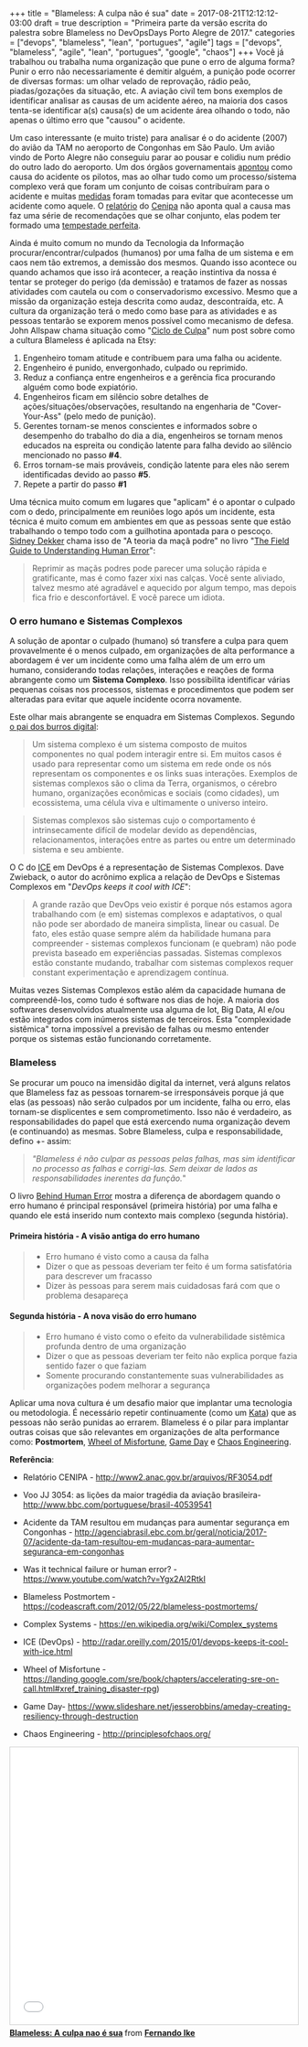 +++
title = "Blameless: A culpa não é sua"
date = 2017-08-21T12:12:12-03:00
draft = true
description = "Primeira parte da versão escrita do palestra sobre Blameless no DevOpsDays Porto Alegre de 2017."
categories = ["devops", "blameless", "lean", "portugues", "agile"]
tags = ["devops", "blameless", "agile", "lean", "portugues", "google", "chaos"]
+++
Você já trabalhou ou trabalha numa organização que pune o erro de alguma forma? Punir o erro não necessariamente é demitir alguém, a punição pode ocorrer de diversas formas: um olhar velado de reprovação, rádio peão, piadas/gozações da situação, etc. A aviação civil tem bons exemplos de identificar analisar as causas de um acidente aéreo, na maioria dos casos tenta-se identificar a(s) causa(s) de um acidente área olhando o todo, não apenas o último erro que "causou" o acidente.

Um caso interessante (e muito triste) para analisar é o do acidente (2007) do avião da TAM no aeroporto de Congonhas em São Paulo. Um avião vindo de Porto Alegre não conseguiu parar ao pousar e colidiu num prédio do outro lado do aeroporto. Um dos órgãos governamentais [apontou](http://sao-paulo.estadao.com.br/noticias/geral,pf-culpa-somente-pilotos-no-acidente-da-tam-em-2007,458242) como causa do acidente os pilotos, mas ao olhar tudo como um processo/sistema complexo verá que foram um conjunto de coisas contribuíram para o acidente e muitas [medidas](http://www.bbc.com/portuguese/brasil-40539541) foram tomadas para evitar que acontecesse um acidente como aquele. O [relatório](http://www2.anac.gov.br/arquivos/RF3054.pdf) do [Cenipa](http://www2.fab.mil.br/cenipa/) não aponta qual a causa mas faz uma série de recomendações que se olhar conjunto, elas podem ter formado uma [tempestade perfeita](https://www.grammarphobia.com/blog/2008/05/the-imperfect-storm.html).

Ainda é muito comum no mundo da Tecnologia da Informação procurar/encontrar/culpados (humanos) por uma falha de um sistema e em caos nem tão extremos, a demissão dos mesmos. Quando isso acontece ou quando achamos que isso irá acontecer, a reação instintiva da nossa é tentar se proteger do perigo (da demissão) e tratamos de fazer as nossas atividades com cautela ou com o conservadorismo excessivo. Mesmo que a missão da organização esteja descrita como audaz, descontraída, etc. A cultura da organização terá o medo como base para as atividades e as pessoas tentarão se exporem menos possível como mecanismo de defesa. John Allspaw chama situação como "[Ciclo de Culpa](https://codeascraft.com/2012/05/22/blameless-postmortems/)" num post sobre como a cultura Blameless é aplicada na Etsy:

1. Engenheiro tomam atitude e contribuem para uma falha ou acidente.
2. Engenheiro é punido, envergonhado, culpado ou reprimido.
3. Reduz a confiança entre engenheiros e a gerência fica procurando alguém como bode expiatório.
4. Engenheiros ficam em silêncio sobre detalhes de ações/situações/observações, resultando na engenharia de "Cover-Your-Ass" (pelo medo de punição).
5. Gerentes tornam-se menos conscientes e informados sobre o desempenho do trabalho do dia a dia, engenheiros se tornam menos educados na espreita ou condição latente para falha devido ao silêncio mencionado no passo **#4**.
6. Erros tornam-se mais prováveis, condição latente para eles não serem identificadas devido ao passo **#5**.
7. Repete a partir do passo **#1**

Uma técnica muito comum em lugares que "aplicam" é o apontar o culpado com o dedo, principalmente em reuniões logo após um incidente, esta técnica é muito comum em ambientes em que as pessoas sente que estão trabalhando o tempo todo com a guilhotina apontada para o pescoço. [Sidney Dekker](http://sidneydekker.com/) chama isso de "A teoria da maçã podre" no livro "[The Field Guide to Understanding Human Error](https://www.amazon.com/Field-Guide-Understanding-Human-Error/dp/0754648265)":

> Reprimir as maçãs podres pode parecer uma solução rápida e gratificante, mas é como fazer xixi nas calças. Você sente aliviado, talvez mesmo até agradável e aquecido por algum tempo, mas depois fica frio e desconfortável. E você parece um idiota.

### O erro humano e Sistemas Complexos

A solução de apontar o culpado (humano) só transfere a culpa para quem provavelmente é o menos culpado, em organizações de alta performance a abordagem é ver um incidente como uma falha além de um erro um humano, considerando todas relações, interações e reações de forma abrangente como um **Sistema Complexo**. Isso possibilita identificar várias pequenas coisas nos processos, sistemas e procedimentos que podem ser alteradas para evitar que aquele incidente ocorra novamente.

Este olhar mais abrangente se enquadra em Sistemas Complexos. Segundo [o pai dos burros digital](https://en.wikipedia.org/wiki/Complex_systems#Overview):

> Um sistema complexo é um sistema composto de muitos componentes no qual podem interagir entre si. Em muitos casos é usado para representar como um sistema em rede onde os nós representam os componentes e os links suas interações. Exemplos de sistemas complexos são o clima da Terra, organismos, o cérebro humano, organizações econômicas e sociais (como cidades), um ecossistema, uma célula viva e ultimamente o universo inteiro.

>Sistemas complexos são sistemas cujo o comportamento é intrinsecamente difícil de modelar devido as dependências, relacionamentos, interações entre as partes ou entre um determinado sistema e seu ambiente.

O C do [ICE](https://radar.oreilly.com/2015/01/devops-keeps-it-cool-with-ice.html) em DevOps é a representação de Sistemas Complexos. Dave Zwieback, o autor do acrônimo explica a relação de DevOps e Sistemas Complexos em "*DevOps keeps it cool with ICE*":

> A grande razão que DevOps veio existir é porque nós estamos agora trabalhando com (e em) sistemas complexos e adaptativos, o qual não pode ser abordado de maneira simplista, linear ou casual. De fato, eles estão quase sempre além da habilidade humana para compreender - sistemas complexos funcionam (e quebram) não pode prevista baseado em experiências passadas. Sistemas complexos estão constante mudando, trabalhar com sistemas complexos requer constant experimentação e aprendizagem contínua.

Muitas vezes Sistemas Complexos estão além da capacidade humana de compreendê-los, como tudo é software nos dias de hoje. A maioria dos softwares desenvolvidos atualmente usa alguma de Iot, Big Data, AI e/ou estão integrados com inúmeros sistemas de terceiros. Esta "complexidade sistêmica" torna impossível a previsão de falhas ou mesmo entender porque os sistemas estão funcionando corretamente.

### Blameless

Se procurar um pouco na imensidão digital da internet, verá alguns relatos que Blameless faz as pessoas tornarem-se irresponsáveis porque já que elas (as pessoas) não serão culpados por um incidente, falha ou erro, elas tornam-se displicentes e sem comprometimento. Isso não é verdadeiro, as responsabilidades do papel que está exercendo numa organização devem (e continuando) as mesmas. Sobre Blameless, culpa e responsabilidade, defino +- assim:

> *"Blameless é não culpar as pessoas pelas falhas, mas sim identificar no processo as falhas e corrigi-las. Sem deixar de lados as responsabilidades inerentes da função.*"

O livro [Behind Human Error](https://www.amazon.com.br/Behind-Human-Error-David-Woods/dp/0754678342) mostra a diferença de abordagem quando o erro humano é principal responsável (primeira história) por uma falha e quando ele está inserido num contexto mais complexo (segunda história).

#### Primeira história - A visão antiga do erro humano

>- Erro humano é visto como a causa da falha
>- Dizer o que as pessoas deveriam ter feito é um forma satisfatória para descrever um fracasso
>- Dizer às pessoas para serem mais cuidadosas fará com que o problema desapareça

#### Segunda história - A nova visão do erro humano

>- Erro humano é visto como o efeito da vulnerabilidade sistêmica profunda dentro de uma organização
>- Dizer o que as pessoas deveriam ter feito não explica porque fazia sentido fazer o que faziam
>- Somente procurando constantemente suas vulnerabilidades as organizações podem melhorar a segurança

Aplicar uma nova cultura é um desafio maior que implantar uma tecnologia ou metodologia. É necessário repetir continuamente (como um  [Kata](https://en.wikipedia.org/wiki/Toyota_Kata)) que as pessoas não serão punidas ao errarem. Blameless é o pilar para implantar outras coisas que são relevantes em organizações de alta performance como: **Postmortem**, [Wheel of Misfortune](https://landing.google.com/sre/book/chapters/accelerating-sre-on-call.html#xref_training_disaster-rpg), [Game Day](https://www.slideshare.net/jesserobbins/ameday-creating-resiliency-through-destruction) e [Chaos Engineering](http://principlesofchaos.org/).   

**Referência**:

- Relatório CENIPA -  http://www2.anac.gov.br/arquivos/RF3054.pdf

- Voo JJ 3054: as lições da maior tragédia da aviação brasileira- http://www.bbc.com/portuguese/brasil-40539541

- Acidente da TAM resultou em mudanças para aumentar segurança em Congonhas - http://agenciabrasil.ebc.com.br/geral/noticia/2017-07/acidente-da-tam-resultou-em-mudancas-para-aumentar-seguranca-em-congonhas

- Was it technical failure or human error? - https://www.youtube.com/watch?v=Ygx2AI2RtkI

- Blameless Postmortem - https://codeascraft.com/2012/05/22/blameless-postmortems/

- Complex Systems - https://en.wikipedia.org/wiki/Complex_systems

- ICE (DevOps) - http://radar.oreilly.com/2015/01/devops-keeps-it-cool-with-ice.html

- Wheel of Misfortune - https://landing.google.com/sre/book/chapters/accelerating-sre-on-call.html#xref_training_disaster-rpg)

- Game Day- https://www.slideshare.net/jesserobbins/ameday-creating-resiliency-through-destruction

- Chaos Engineering - http://principlesofchaos.org/


<iframe src="//www.slideshare.net/slideshow/embed_code/key/4YtfFPiWV9Ggvy" width="595" height="485" frameborder="0" marginwidth="0" marginheight="0" scrolling="no" style="border:1px solid #CCC; border-width:1px; margin-bottom:5px; max-width: 100%;" allowfullscreen> </iframe> <div style="margin-bottom:5px"> <strong> <a href="//www.slideshare.net/fernandoike/blameless-a-culpa-nao-e-sua" title="Blameless: A culpa não é sua" target="_blank">Blameless: A culpa nao é sua</a> </strong> from <strong><a href="https://www.slideshare.net/fernandoike" target="_blank">Fernando Ike</a></strong> </div>
